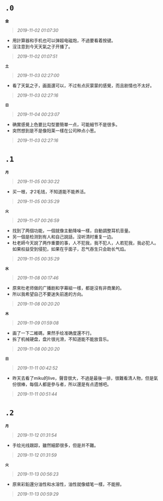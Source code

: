 **`.0`**
========
**`金`**
>*2019-11-02 01:07:30*
- 用計算器和手机也可以弹超电磁炮，不過要看着按键。
- 沒注意到今天天氣之子开播了。
>*2019-11-02 01:07:51*

**`土`**
>*2019-11-03 02:27:00*
- 看了天氣之子，画面還可以，不过有点灰蒙蒙的感覺，而且剧情也不太好。
>*2019-11-03 02:27:16*

**`日`**
>*2019-11-04 00:23:07*
- 确實感覺上色要比勾型要簡單一点，可能細节不是很多。
- 突然想到是不是像阳莱一樣在公司种点小葱。
>*2019-11-03 02:27:16*

**`.1`**
========
**`月`**
>*2019-11-05 00:30:22*
- 买一根，才2毛钱，不知道能不能养活。
>*2019-11-05 00:35:29*

**`火`**
>*2019-11-07 00:26:59*
- 找到了两個功能，一個就像主動降噪一樣，自動調整耳机音量。
- 另一個是检测到有人和自己說話，沒听清时重复一边。
- 杜老師今天說了两作重要的事，人不犯我，我不犯人，人若犯我，我必犯人。如果权益受到侵犯，如果在乎面子，忍气吞生只会助长气焰。
>*2019-11-05 00:35:29*

**`水`**
>*2019-11-08 00:17:46*
- 原來杜老师做的广播剧和字幕組一樣，都是沒有非商業的。
- 所以我希望自己不要迷失前進的方向。
>*2019-11-08 00:20:20*

**`木`**
>*2019-11-09 01:59:08*
- 画了一下二維碼，果然手绘准确度還不行。
- 拆了机械硬盘，盘片很光滑，不知道能不能放音乐。
>*2019-11-08 00:20:20*

**`日`**
>*2019-11-11 00:42:52*
- 昨天去看了miku的live，聲音很大，不過是最後一排，很難看清人物，但是氣份很棒，每個人都是參与者，所以還是有点遗憾吧。
>*2019-11-11 00:51:44*

**`.2`**
========
**`月`**
>*2019-11-12 01:31:54*
- 手绘光线跟踪，雖然細節很多，但是并不難。
>*2019-11-12 01:31:59*

**`火`**
>*2019-11-13 00:56:23*
- 原來彩鉛還分油性和水溶性，油性就像蜡笔一樣，不能擦。
>*2019-11-13 00:59:29*